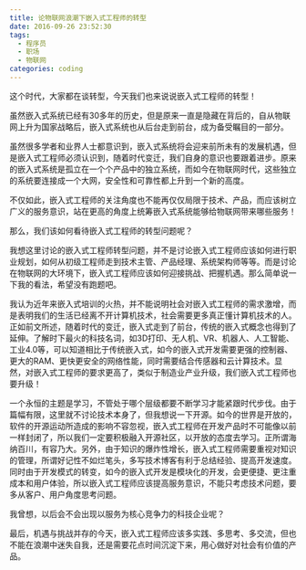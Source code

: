 ```yaml
---
title: 论物联网浪潮下嵌入式工程师的转型
date: 2016-09-26 23:52:30
tags:
  - 程序员
  - 职场
  - 物联网
categories: coding
---
```


这个时代，大家都在谈转型，今天我们也来说说嵌入式工程师的转型！

虽然嵌入式系统已经有30多年的历史，但是原来一直是隐藏在背后的，自从物联网上升为国家战略后，嵌入式系统也从后台走到前台，成为备受瞩目的一部分。

虽然很多学者和业界人士都意识到，嵌入式系统将会迎来前所未有的发展机遇，但是嵌入式工程师必须认识到，随着时代变迁，我们自身的意识也要跟着进步。原来的嵌入式系统是孤立在一个个产品中的独立系统，而如今在物联网时代，这些独立的系统要连接成一个大网，安全性和可靠性都上升到一个新的高度。

不仅如此，嵌入式工程师的关注角度也不能再仅仅局限于技术、产品，而应该树立广义的服务意识，站在更高的角度上统筹嵌入式系统能够给物联网带来哪些服务！

那么，我们该如何看待嵌入式工程师的转型问题呢？

我想这里讨论的嵌入式工程师转型问题，并不是讨论嵌入式工程师应该如何进行职业规划，如何从初级工程师走到技术主管、产品经理、系统架构师等等。而是讨论在物联网的大环境下，嵌入式工程师应该如何迎接挑战、把握机遇。那么简单说一下我的看法，希望没有跑题吧。

我认为近年来嵌入式培训的火热，并不能说明社会对嵌入式工程师的需求激增，而是表明我们的生活已经离不开计算机技术，社会需要更多真正懂计算机技术的人。正如前文所述，随着时代的变迁，嵌入式走到了前台，传统的嵌入式概念也得到了延伸。了解时下最火的科技名词，如3D打印、无人机、VR、机器人、人工智能、工业4.0等，可以知道相比于传统嵌入式，如今的嵌入式开发需要更强的控制器、更大的RAM、更快更安全的网络性能，同时需要结合传感器和云计算技术。显然，对嵌入式工程师的要求更高了，类似于制造业产业升级，我们嵌入式工程师也要升级！

一个永恒的主题是学习，不管处于哪个层级都要不断学习才能紧跟时代步伐。由于篇幅有限，这里就不讨论技术本身了，但我想说一下开源。如今的世界是开放的，软件的开源运动所造成的影响不容忽视，嵌入式工程师在开发产品时不可能像以前一样封闭了，所以我们一定要积极融入开源社区，以开放的态度去学习。正所谓海纳百川，有容乃大。另外，由于知识的爆炸性增长，嵌入式工程师需要重视对知识的管理，所谓好记性不如烂笔头，多写技术博客有利于总结经验、提高开发速度。同时由于开发模式的转变，如今的嵌入式开发是模块化的开发，会更便捷、更注重成本和用户体验，所以嵌入式工程师应该提高服务意识，不能只考虑技术问题，要多从客户、用户角度思考问题。

我曾想，以后会不会出现以服务为核心竞争力的科技企业呢？

最后，机遇与挑战并存的今天，嵌入式工程师应该多实践、多思考、多交流，但也不能在浪潮中迷失自我，还是需要花点时间沉淀下来，用心做好对社会有价值的产品。
